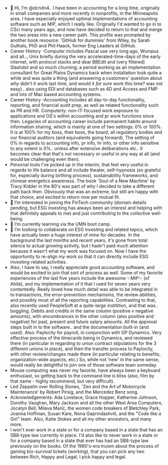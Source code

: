 - 👋 Hi, I’m @dcndn4.. I have been in accounting for a long time, originally in small companies and more recently in nonprofits, in the Minneapolis area. I have especially enjoyed optimal implementations of accounting software such as MIP, which I really like. Originally I'd wanted to go in to CSci many years ago, and now have decided to return to that and merge the two areas into a new career path. This profile was prompted by another book resource: 'GitHub for dummies' from Wiley, by Sarah Guthals, PhD and Phil Haack, former Eng Leaders at GitHub.
- Career History -Computer includes Pascal use very long ago, Wumpus and all..; Unix briefly during the very accelerated-time-days of the early internet, with protocol stacks and dear BBEdit and (very filtered) Slashdot and so much churning; a period working as an implementation consultant for Great Plains Dynamics back when installation took quite a while and was quite a thing (and answering a customers' question about *why* didn't it work last time, and would it *for sure* work this time? was not easy).. also using EDI and databases such as 4D and Access and FMP and lots of Mac based accounting systems. 
- Career History -Accounting includes all day-to-day functionality, reporting, and financial audit prep, as well as related functionality such as PR and HR. Computerly: non-IT-focused work exposure to applications and OS's within accounting and pr work functions since then. Legacies of accounting career include permanent habits around information sharing, which is mainly at one of two settings: 0% or 100%. It is at 100% for my boss, their boss, the board, all regulatory bodies and our financial auditors (and equivalents going forward). The setting of 0% in regards to accounting info, pr info, hr info, or other info sensitive to any extent is 0%.. unless after extensive deliberations etc.. it becomes clear that that's not necessary or useful in any way at all (and would be challenging even then). 
- Personal tools I've picked up in the interim, that feel very useful in regards to life balance and all include theater, self-hypnosis (so grateful for, especially during birthing process), sustainability frameworks, and chinese energetics awareness. The book 'Soul of a New Machine' by Tracy Kidder in the 80's was part of why I decided to take a different path back then. Obviously that was an extreme, but still am happy with that choice, and excited to return now per mutual fit. 
- 👀 I’m interested in joining the FinTech community (domain details pending, but ESG investing has always been an interest and helping with that definitely appeals to me) and just contributing to the collective well-being.
- 🌱 I’m currently learning via the UMN boot camp.
- 💞️ I’m looking to collaborate on ESG investing and related topics, which have actually been a huge interest of mine for decades. In the background the last months and recent years, it's gone from total silence to actual growing activity, but I hadn't paid much attention because it wasn't what my work was focused on. Now I have the opportunity to re-align my work so that it can directly include ESG investing-related activities.
- Also, I have to say, I really appreciate good accounting software, and would be excited to join that sort of process as well. Some of my favorite experiences of the last five years include the awesome ✨MIP✨ (of Abila), and my implementation of it that I used for seven years very contentedly. Really loved how much detail was able to be integrated in to transactions, the error-prevention mechanisms, the review abilities, and possibly most of all the reporting capabilities. Contrasting to that, also recently used PeopleSoft at a quite-large institition, and that was.. boggling. Debits and credits in the same column (positive v negative amounts), with encumbrances in the other column (also positive and negative) for past, present and future salary amounts. All the approval steps built in to the software.. and the documentation built-in (and used). Also: Paylocity for payroll, in conjunction with GP Dynamics. Very effective process of the timecards being in Dynamics, and reviewed there (in particular in regarding to union contract stipulations for the 3 different unions in place), and then the transfer process to Paylocity, with other review/changes made there (in particular relating to benefits, organization-wide aspects, etc.) So, while not 'new' in the same sense, would really be delightful to join one of those software team someday.
- Mouse computing was never my favorite, have always been a keyboard enthusiast, so getting back to the command line is bliss (also, film by that name - highly recommend, but very difficult).
- Led Zeppelin over Rolling Stones, 'Zen and the Art of Motorcycle Maintenance' by Robert Pirsig, and the Mercedez Benz song.
- Acknowledgements: Ada Lovelace, Grace Hopper, Katherine Johnson, Dorothy Vaughan, Mary Jackson and all the other West Area Computers, Jocelyn Bell, Mileva Marić, the women code breakers of Bletchley Park, Joanna Hoffman, Susan Kare, Nona Gaprindashvili, and the "Code like a Girl" team. Also, Katie Stokes and all my other ancestors, and many more. 
- I won't ever work in a state or for a company based in a state that has an SB8-type law currently in place. I'd also like to never work in a state or for a company based in a state that ever has had an SB8-type law previously on the books. 
Of the 1980's-era truism about the process of gaining bio-survival tickets (working), that you can pick any two between Rich, Happy and Legal, I pick happy and legal.

